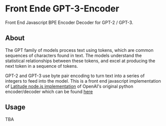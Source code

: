 # Front Ende GPT-3-Encoder
Front End Javascript BPE Encoder Decoder for GPT-2 / GPT-3.

## About
The GPT family of models process text using tokens, which are common sequences of characters found in text. The models understand the statistical relationships between these tokens, and excel at producing the next token in a sequence of tokens.

GPT-2 and GPT-3 use byte pair encoding to turn text into a series of integers to feed into the model. This is a front end javascript implementation of [Latitude node.js implementation](https://github.com/latitudegames/GPT-3-Encoder) of OpenAI's original python encoder/decoder which can be found [here](https://github.com/openai/gpt-2)

## Usage
TBA
